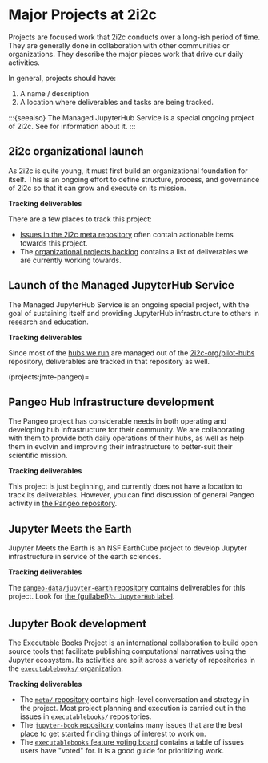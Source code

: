 # Major Projects at 2i2c

Projects are focused work that 2i2c conducts over a long-ish period of time.
They are generally done in collaboration with other communities or organizations.
They describe the major pieces work that drive our daily activities.

In general, projects should have:

1. A name / description
2. A location where deliverables and tasks are being tracked.

:::{seealso}
The Managed JupyterHub Service is a special ongoing project of 2i2c.
See [](managed-hubs/index.md) for information about it.
:::

## 2i2c organizational launch

As 2i2c is quite young, it must first build an organizational foundation for itself.
This is an ongoing effort to define structure, process, and governance of 2i2c so that it can grow and execute on its mission.

**Tracking deliverables**

There are a few places to track this project:

- [Issues in the 2i2c meta repository](https://github.com/2i2c-org/meta/issues?q=is%3Aissue+is%3Aopen+sort%3Aupdated-desc) often contain actionable items towards this project.
- The [organizational projects backlog](https://github.com/2i2c-org/meta/projects/6?fullscreen=true) contains a list of deliverables we are currently working towards.

## Launch of the Managed JupyterHub Service

The Managed JupyterHub Service is an ongoing special project, with the goal of sustaining itself and providing JupyterHub infrastructure to others in research and education.

**Tracking deliverables**

Since most of the [hubs we run](https://pilot-hubs.2i2c.org/en/latest/reference/hubs.html) are
managed out of the [2i2c-org/pilot-hubs](https://github.com/2i2c-org/pilot-hubs) repository,
deliverables are tracked in that repository as well.

(projects:jmte-pangeo)=
## Pangeo Hub Infrastructure development

The Pangeo project has considerable needs in both operating and developing hub infrastructure for their community.
We are collaborating with them to provide both daily operations of their hubs, as well as help them in evolvin and improving their infrastructure to better-suit their scientific mission.

**Tracking deliverables**

This project is just beginning, and currently does not have a location to track its deliverables.
However, you can find discussion of general Pangeo activity in [the Pangeo repository](https://github.com/pangeo-data/pangeo).

## Jupyter Meets the Earth

Jupyter Meets the Earth is an NSF EarthCube project to develop Jupyter infrastructure in service of the earth sciences.

**Tracking deliverables**

The [`pangeo-data/jupyter-earth` repository](https://github.com/pangeo-data/jupyter-earth) contains deliverables for this project. Look for [the {guilabel}`🏷 JupyterHub` label](https://github.com/pangeo-data/jupyter-earth/issues?q=is%3Aissue+is%3Aopen+sort%3Aupdated-desc+label%3A%22%3Alabel%3A+JupyterHub%22).

## Jupyter Book development

The Executable Books Project is an international collaboration to build open source tools that facilitate publishing computational narratives using the Jupyter ecosystem.
Its activities are split across a variety of repositories in the [`executablebooks/` organization](https://github.com/executablebooks).

**Tracking deliverables**

- The [`meta/` repository](https://github.com/executablebooks/meta) contains high-level conversation and strategy in the project. Most project planning and execution is carried out in the issues in `executablebooks/` repositories.
- The [`jupyter-book` repository](https://github.com/executablebooks) contains many issues that are the best place to get started finding things of interest to work on.
- The [`executablebooks` feature voting board](https://executablebooks.org/en/latest/feature-vote.html) contains a table of issues users have "voted" for. It is a good guide for prioritizing work.
